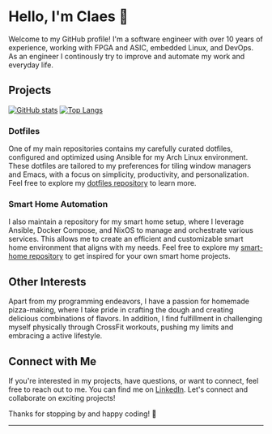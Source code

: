 # Hello, I'm Claes 👋

Welcome to my GitHub profile! I'm a software engineer with over 10 years of experience,
working with FPGA and ASIC, embedded Linux, and DevOps. As an engineer I continously
try to improve and automate my work and everyday life.

## Projects

[![GitHub stats](https://github-readme-stats.vercel.app/api?username=claha&theme=transparent&show_icons=true)]()
[![Top Langs](https://github-readme-stats.vercel.app/api/top-langs/?username=claha&theme=transparent&layout=compact&langs_count=8)]()

### Dotfiles

One of my main repositories contains my carefully curated dotfiles, configured and optimized using Ansible for my Arch Linux environment. These dotfiles are tailored to my preferences for tiling window managers and Emacs, with a focus on simplicity, productivity, and personalization. Feel free to explore my [dotfiles repository][dotfiles-repo] to learn more.

### Smart Home Automation

I also maintain a repository for my smart home setup, where I leverage Ansible, Docker
Compose, and NixOS to manage and orchestrate various services. This allows me to
create an efficient and customizable smart home environment that aligns with my needs.
Feel free to explore my [smart-home repository][smart-home-repo] to get inspired for your own smart home projects.

## Other Interests

Apart from my programming endeavors, I have a passion for homemade pizza-making,
where I take pride in crafting the dough and creating delicious combinations of
flavors. In addition, I find fulfillment in challenging myself physically through
CrossFit workouts, pushing my limits and embracing a active lifestyle.

## Connect with Me

If you're interested in my projects, have questions, or want to connect, feel free to
reach out to me. You can find me on [LinkedIn][linkedin-profile]. Let's connect and collaborate on exciting projects!

Thanks for stopping by and happy coding! 🚀

---

[dotfiles-repo]: https://github.com/claha/dotfiles
[smart-home-repo]: https://github.com/claha/smart-home
[linkedin-profile]: https://linkedin.com/in/claes-hallström-1a774616a
